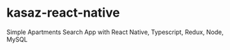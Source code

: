 # kasaz-react-native
Simple Apartments Search App with React Native, Typescript, Redux, Node, MySQL
